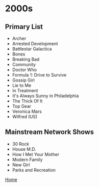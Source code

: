 # 2000s

## Primary List

- Archer
- Arrested Development
- Battlestar Galactica
- Bones
- Breaking Bad
- Community
- Doctor Who
- Formula 1: Drive to Survive
- Gossip Girl
- Lie to Me
- In Treatment
- It's Always Sunny in Philadelphia
- The Thick Of It
- Top Gear
- Veronica Mars
- Wilfred (US)

## Mainstream Network Shows

- 30 Rock
- House M.D.
- How I Met Your Mother
- Modern Family
- New Girl
- Parks and Recreation

[Home](README.md)
